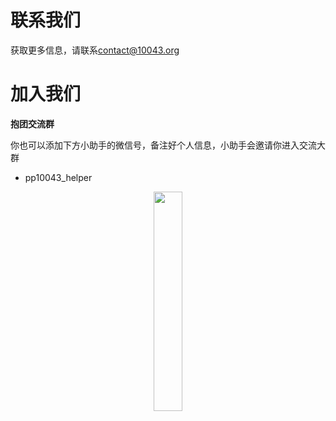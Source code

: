 # 联系我们

获取更多信息，请联系[contact@10043.org](mailto:contact@10043.org)

# 加入我们

<!-- **联名信验证群**

你可以通过发送邮件的方式联系我们，我们会将你拉入联名信微信群，联合向各个学校发出联名信请愿
**请务必使用国内或是国外的学校邮箱发送邮件，以确保你的身份。**
下面是具体的邮件内容：

- Title: \[入群验证\]+本（硕）学校+昵称
- 邮件正文: **微信号**+本（硕）学校+专业（一定要发送微信号，让我们可以拉你进群）
- 收件人: susong177@outlook.com -->

**抱团交流群**

你也可以添加下方小助手的微信号，备注好个人信息，小助手会邀请你进入交流大群

- pp10043_helper

<p align="center">
    <img src="https://10043.org/assets/images/pp10043_helper.png" width="30%">
</p>